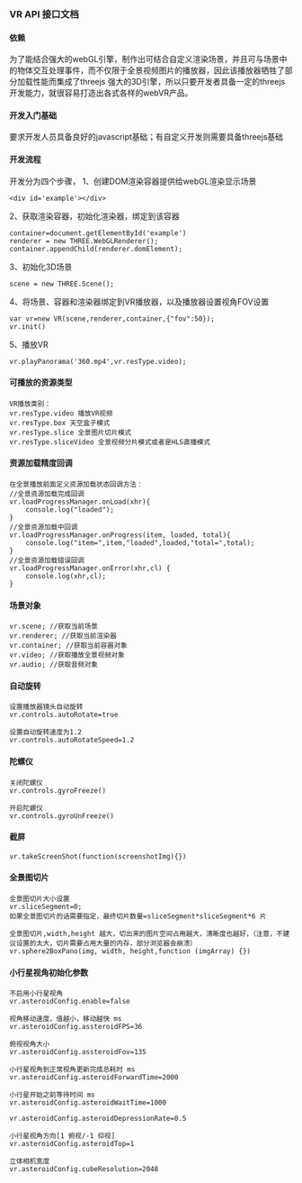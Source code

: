 ### VR API 接口文档
    
#### 依赖

为了能结合强大的webGL引擎，制作出可结合自定义渲染场景，并且可与场景中的物体交互处理事件，而不仅限于全景视频图片的播放器，因此该播放器牺牲了部分加载性能而集成了threejs 强大的3D引擎，所以只要开发者具备一定的threejs开发能力，就很容易打造出各式各样的webVR产品。

#### 开发入门基础

要求开发人员具备良好的javascript基础；有自定义开发则需要具备threejs基础

#### 开发流程

开发分为四个步骤，
1、创建DOM渲染容器提供给webGL渲染显示场景

    <div id='example'></div>

2、获取渲染容器，初始化渲染器，绑定到该容器

    container=document.getElementById('example')
    renderer = new THREE.WebGLRenderer();
    container.appendChild(renderer.domElement);

3、初始化3D场景

    scene = new THREE.Scene();

4、将场景、容器和渲染器绑定到VR播放器，以及播放器设置视角FOV设置

    var vr=new VR(scene,renderer,container,{"fov":50});
    vr.init()

5、播放VR

    vr.playPanorama('360.mp4',vr.resType.video);


#### 可播放的资源类型

    VR播放类别：
    vr.resType.video 播放VR视频
    vr.resType.box 天空盒子模式
    vr.resType.slice 全景图片切片模式
    vr.resType.sliceVideo 全景视频分片模式或者是HLS直播模式

#### 资源加载精度回调

    在全景播放前面定义资源加载状态回调方法：
    //全景资源加载完成回调
    vr.loadProgressManager.onLoad(xhr){
        console.log("loaded");
    }
    //全景资源加载中回调
    vr.loadProgressManager.onProgress(item, loaded, total){
        console.log("item=",item,"loaded",loaded,"total=",total);
    }
    //全景资源加载错误回调
    vr.loadProgressManager.onError(xhr,cl) {
        console.log(xhr,cl);
    }

#### 场景对象

    vr.scene; //获取当前场景
    vr.renderer; //获取当前渲染器
    vr.container; //获取当前容器对象
    vr.video; //获取播放全景视频对象
    vr.audio; //获取音频对象
    
#### 自动旋转

    设置播放器镜头自动旋转
    vr.controls.autoRotate=true

    设置自动旋转速度为1.2
    vr.controls.autoRotateSpeed=1.2

#### 陀螺仪

    关闭陀螺仪
    vr.controls.gyroFreeze()

    开启陀螺仪
    vr.controls.gyroUnFreeze()

#### 截屏

    vr.takeScreenShot(function(screenshotImg){})

#### 全景图切片

    全景图切片大小设置
    vr.sliceSegment=0; 
    如果全景图切片的话需要指定，最终切片数量=sliceSegment*sliceSegment*6 片

    全景图切片,width,height 越大，切出来的图片空间占用越大，清晰度也越好，（注意，不建议设置的太大，切片需要占用大量的内存，部分浏览器会崩溃）
    vr.sphere2BoxPano(img, width, height,function (imgArray) {})
    
#### 小行星视角初始化参数

    不启用小行星视角
    vr.asteroidConfig.enable=false

    视角移动速度，值越小，移动越快 ms
    vr.asteroidConfig.assteroidFPS=36

    俯视视角大小
    vr.asteroidConfig.assteroidFov=135

    小行星视角到正常视角更新完成总耗时 ms
    vr.asteroidConfig.asteroidForwardTime=2000

    小行星开始之前等待时间 ms
    vr.asteroidConfig.asteroidWaitTime=1000

    vr.asteroidConfig.asteroidDepressionRate=0.5
    
    小行星视角方向[1 俯视/-1 仰视]
    vr.asteroidConfig.asteroidTop=1
    
    立体相机宽度
    vr.asteroidConfig.cubeResolution=2048